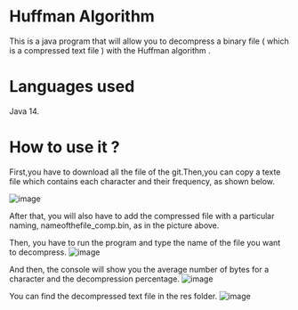 # Huffman Algorithm
This is a java program that will allow you to decompress a binary file ( which is a compressed text file ) with the Huffman algorithm .

# Languages used
Java 14.

# How to use it ?
First,you have to download all the file of the git.Then,you can copy a texte file which contains each character and their frequency, as shown below.

![image](https://user-images.githubusercontent.com/90306508/170878406-1ce49ca1-e5d4-4373-b0fc-e4799b64b13a.png)

After that, you will also have to add the compressed file with a particular naming, nameofthefile_comp.bin, as in the picture above.

Then, you have to run the program and type the name of the file you want to decompress.
![image](https://user-images.githubusercontent.com/90306508/170878626-7a50f363-6eda-4a52-a01b-9e289b5c9da9.png)


And then, the console will show you the average number of bytes for a character and the decompression percentage.
![image](https://user-images.githubusercontent.com/90306508/170878734-0370fc6b-a4bc-4878-a727-34fbcacbee7d.png)

You can find the decompressed text file in the res folder.
![image](https://user-images.githubusercontent.com/90306508/170878855-3ed8074b-e6d9-4a17-91bd-223cab986d54.png)

